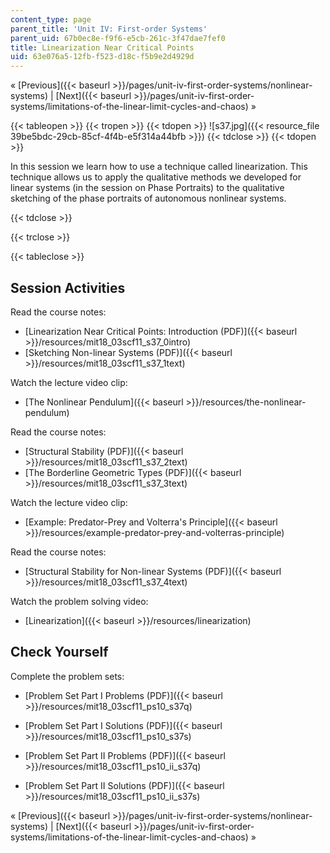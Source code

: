 ```yaml
---
content_type: page
parent_title: 'Unit IV: First-order Systems'
parent_uid: 67b0ec8e-f9f6-e5cb-261c-3f47dae7fef0
title: Linearization Near Critical Points
uid: 63e076a5-12fb-f523-d18c-f5b9e2d4929d
---
```


« [Previous]({{< baseurl >}}/pages/unit-iv-first-order-systems/nonlinear-systems) | [Next]({{< baseurl >}}/pages/unit-iv-first-order-systems/limitations-of-the-linear-limit-cycles-and-chaos) »

{{< tableopen >}}
{{< tropen >}}
{{< tdopen >}}
![s37.jpg]({{< resource_file 39be5bdc-29cb-85cf-4f4b-e5f314a44bfb >}})
{{< tdclose >}}
{{< tdopen >}}


In this session we learn how to use a technique called linearization. This technique allows us to apply the qualitative methods we developed for linear systems (in the session on Phase Portraits) to the qualitative sketching of the phase portraits of autonomous nonlinear systems.


{{< tdclose >}}

{{< trclose >}}

{{< tableclose >}}

Session Activities
------------------

Read the course notes:

*   [Linearization Near Critical Points: Introduction (PDF)]({{< baseurl >}}/resources/mit18_03scf11_s37_0intro)
*   [Sketching Non-linear Systems (PDF)]({{< baseurl >}}/resources/mit18_03scf11_s37_1text)

Watch the lecture video clip:

*   [The Nonlinear Pendulum]({{< baseurl >}}/resources/the-nonlinear-pendulum)

Read the course notes:

*   [Structural Stability (PDF)]({{< baseurl >}}/resources/mit18_03scf11_s37_2text)
*   [The Borderline Geometric Types (PDF)]({{< baseurl >}}/resources/mit18_03scf11_s37_3text)

Watch the lecture video clip:

*   [Example: Predator-Prey and Volterra's Principle]({{< baseurl >}}/resources/example-predator-prey-and-volterras-principle)

Read the course notes:

*   [Structural Stability for Non-linear Systems (PDF)]({{< baseurl >}}/resources/mit18_03scf11_s37_4text)

Watch the problem solving video:

*   [Linearization]({{< baseurl >}}/resources/linearization)

Check Yourself
--------------

Complete the problem sets:

*   [Problem Set Part I Problems (PDF)]({{< baseurl >}}/resources/mit18_03scf11_ps10_s37q)
*   [Problem Set Part I Solutions (PDF)]({{< baseurl >}}/resources/mit18_03scf11_ps10_s37s)
  
*   [Problem Set Part II Problems (PDF)]({{< baseurl >}}/resources/mit18_03scf11_ps10_ii_s37q)
*   [Problem Set Part II Solutions (PDF)]({{< baseurl >}}/resources/mit18_03scf11_ps10_ii_s37s)

« [Previous]({{< baseurl >}}/pages/unit-iv-first-order-systems/nonlinear-systems) | [Next]({{< baseurl >}}/pages/unit-iv-first-order-systems/limitations-of-the-linear-limit-cycles-and-chaos) »